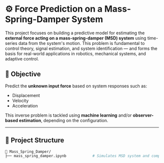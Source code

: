 # ⚙️ Force Prediction on a Mass-Spring-Damper System

This project focuses on building a predictive model for estimating the **external force acting on a mass-spring-damper (MSD) system** using time-series data from the system's motion. This problem is fundamental to control theory, signal estimation, and system identification — and forms the basis for real-world applications in robotics, mechanical systems, and adaptive control.

## 🎯 Objective

Predict the **unknown input force** based on system responses such as:
- Displacement
- Velocity
- Acceleration

This inverse problem is tackled using **machine learning** and/or **observer-based estimation**, depending on the configuration.

---

## 📂 Project Structure

```bash
📁 Mass_Spring_Damper/
├── mass_spring_damper.ipynb            # Simulates MSD system and compares trained values to real (simulated) force values
